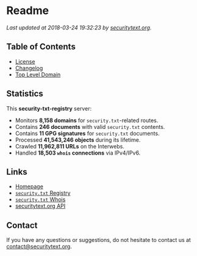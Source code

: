# Readme

_Last updated at 2018-03-24 19:32:23 by [securitytext.org](https://securitytext.org)._

## Table of Contents

* [License](LICENSE.md)
* [Changelog](CHANGELOG.md)
* [Top Level Domain](TLD.md)

## Statistics

This **security-txt-registry** server:

* Monitors **8,158 domains** for `security.txt`-related routes.
* Contains **246 documents** with valid `security.txt` contents.
* Contains **11 GPG signatures** for `security.txt` documents.
* Processed **41,543,246 objects** during its lifetime.
* Crawled **11,962,811 URLs** on the Interwebs.
* Handled **18,503 `whois` connections** via IPv4/IPv6.

## Links

* [Homepage](https://securitytext.org)
* [`security.txt` Registry](https://registry.securitytext.org)
* [`security.txt` Whois](https://whois.securitytext.org)
* [securitytext.org API](https://registry.securitytext.org)

## Contact

If you have any questions or suggestions, do not hesitate to contact us at contact@securitytext.org.
